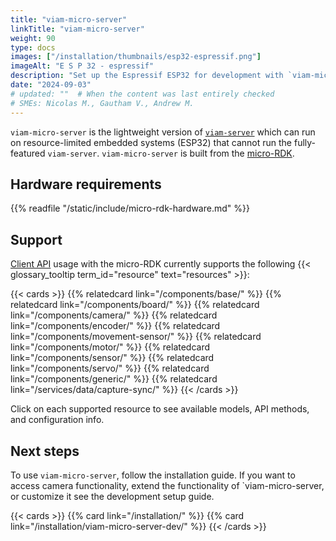 ```yaml
---
title: "viam-micro-server"
linkTitle: "viam-micro-server"
weight: 90
type: docs
images: ["/installation/thumbnails/esp32-espressif.png"]
imageAlt: "E S P 32 - espressif"
description: "Set up the Espressif ESP32 for development with `viam-micro-server`."
date: "2024-09-03"
# updated: ""  # When the content was last entirely checked
# SMEs: Nicolas M., Gautham V., Andrew M.
---
```


`viam-micro-server` is the lightweight version of [`viam-server`](/get-started/#viam-server) which can run on resource-limited embedded systems (ESP32) that cannot run the fully-featured `viam-server`.
`viam-micro-server` is built from the [micro-RDK](https://github.com/viamrobotics/micro-rdk/tree/main).

## Hardware requirements

{{% readfile "/static/include/micro-rdk-hardware.md" %}}

## Support

[Client API](/appendix/apis/) usage with the micro-RDK currently supports the following {{< glossary_tooltip term_id="resource" text="resources" >}}:

{{< cards >}}
{{% relatedcard link="/components/base/" %}}
{{% relatedcard link="/components/board/" %}}
{{% relatedcard link="/components/camera/" %}}
{{% relatedcard link="/components/encoder/" %}}
{{% relatedcard link="/components/movement-sensor/" %}}
{{% relatedcard link="/components/motor/" %}}
{{% relatedcard link="/components/sensor/" %}}
{{% relatedcard link="/components/servo/" %}}
{{% relatedcard link="/components/generic/" %}}
{{% relatedcard link="/services/data/capture-sync/" %}}
{{< /cards >}}

Click on each supported resource to see available models, API methods, and configuration info.

## Next steps

To use `viam-micro-server`, follow the installation guide.
If you want to access camera functionality, extend the functionality of `viam-micro-server, or customize it see the development setup guide.

{{< cards >}}
{{% card link="/installation/" %}}
{{% card link="/installation/viam-micro-server-dev/" %}}
{{< /cards >}}
